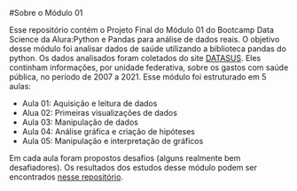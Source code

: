 #Sobre o Módulo 01

Esse repositório contém o Projeto Final do Módulo 01 do Bootcamp Data Science da Alura:Python e Pandas para análise de dados reais.
O objetivo desse módulo foi analisar dados de saúde utilizando a biblioteca pandas do python. Os dados analisados foram coletados do site [DATASUS](http://www2.datasus.gov.br/DATASUS/index.php?area=0202&id=11633&VObj=http://tabnet.datasus.gov.br/cgi/deftohtm.exe?sih/cnv/qi). Eles continham informações, por unidade federativa, sobre os gastos com saúde pública, no período de 2007 a 2021. Esse módulo foi estruturado em 5 aulas:

- Aula 01: Aquisição e leitura de dados
- Alua 02: Primeiras visualizações de dados
- Aula 03: Manipulação de dados
- Aula 04: Análise gráfica e criação de hipóteses
- Aula 05: Manipulação e interpretação de gráficos

Em cada aula foram propostos desafios (alguns realmente bem desafiadores). Os resultados dos estudos desse módulo podem ser encontrados [nesse repositório](https://github.com/renanmath/Alura_Bootcamp_Data_Science/tree/main/Modulo01). 
